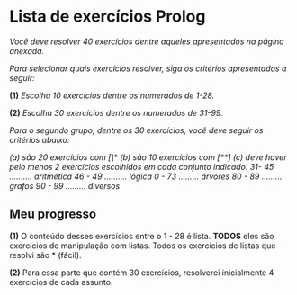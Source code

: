 # Lista de exercícios Prolog
*Você deve resolver 40 exercícios dentre aqueles apresentados na página anexada.*

*Para selecionar quais exercícios resolver, siga os critérios apresentados a seguir:*

**(1)** *Escolha 10 exercícios dentre os numerados de 1-28.*

**(2)** *Escolha 30 exercícios dentre os numerados de 31-99.*

*Para o segundo grupo, dentre os 30 exercícios, você deve seguir os critérios abaixo:*

*(a) são 20 exercícios com [*]*
*(b) são 10 exercícios com [**]*
*(c) deve haver pelo menos 2 exercícios escolhidos em cada conjunto indicado:*
*31- 45 .......... aritmética*
*46 - 49 .......... lógica*
*0 - 73 ......... árvores*
*80 - 89 ......... grafos*
*90 - 99 .........  diversos*

## Meu progresso
**(1)** O conteúdo desses exercícios entre o 1 - 28 é lista. **TODOS** eles são exercícios de manipulação com listas. Todos os exercícios de listas que resolvi são * (fácil).

**(2)** Para essa parte que contém 30 exercícios, resolverei inicialmente 4 exercícios de cada assunto.